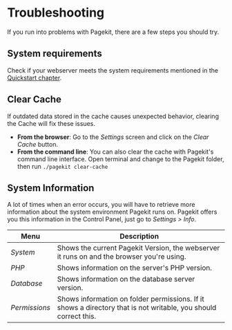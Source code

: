 # Troubleshooting

If you run into problems with Pagekit, there are a few steps you should try.

## System requirements

Check if your webserver meets the system requirements mentioned in the [Quickstart chapter](quickstart.md).

## Clear Cache


If outdated data stored in the cache causes unexpected behavior, clearing the Cache will fix these issues. 

- **From the browser**: Go to the *Settings* screen and click on the *Clear Cache* button.
- **From the command line**: You can also clear the cache with Pagekit's command line interface. Open terminal and change to the Pagekit folder, then run `./pagekit clear-cache`


## System Information

A lot of times when an error occurs, you will have to retrieve more information about the system environment Pagekit runs on.
Pagekit offers you this information in the Control Panel, just go to *Settings > Info*.

| Menu | Description |
|------|-------------|
| *System*      | Shows the current Pagekit Version, the webserver it runs on and the browser you're using. |
| *PHP*         | Shows information on the server's PHP version. |
| *Database*    | Shows information on the database server version. |
| *Permissions* | Shows information on folder permissions. If it shows a directory that is not writable, you should correct this. |